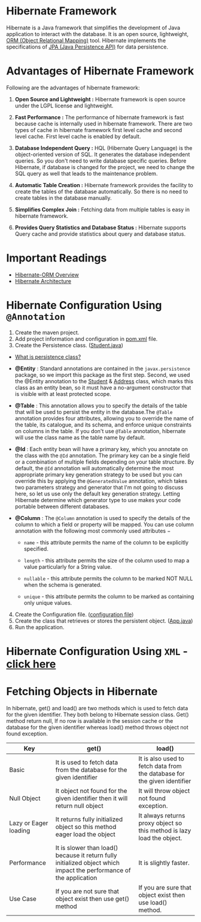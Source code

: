 # Hibernate Framework
Hibernate is a Java framework that simplifies the development of Java application to interact with the database. It is an open source, lightweight, [ORM (Object Relational Mapping)](https://www.tutorialspoint.com/hibernate/orm_overview.htm) tool. Hibernate implements the specifications of [JPA (Java Persistence API)](https://www.vogella.com/tutorials/JavaPersistenceAPI/article.html) for data persistence.

# Advantages of Hibernate Framework
Following are the advantages of hibernate framework:

1) **Open Source and Lightweight :**
Hibernate framework is open source under the LGPL license and lightweight.

2) **Fast Performance :**
The performance of hibernate framework is fast because cache is internally used in hibernate framework. There are two types of cache in hibernate framework first level cache and second level cache. First level cache is enabled by default.

3) **Database Independent Query :**
HQL (Hibernate Query Language) is the object-oriented version of SQL. It generates the database independent queries. So you don't need to write database specific queries. Before Hibernate, if database is changed for the project, we need to change the SQL query as well that leads to the maintenance problem.

4) **Automatic Table Creation :**
Hibernate framework provides the facility to create the tables of the database automatically. So there is no need to create tables in the database manually.

5) **Simplifies Complex Join :**
Fetching data from multiple tables is easy in hibernate framework.

6) **Provides Query Statistics and Database Status :**
Hibernate supports Query cache and provide statistics about query and database status.

# Important Readings
 - [Hibernate-ORM Overview](https://www.tutorialspoint.com/hibernate/orm_overview.htm)
 - [Hibernate Architecture](https://www.tutorialspoint.com/hibernate/hibernate_architecture.htm)

# Hibernate Configuration Using `@Annotation`
1. Create the maven project.
2. Add project information and configuration in [pom.xml](https://github.com/neerajchavan/hibernate/blob/master/pom.xml) file.
3. Create the Persistence class. ([Student.java](https://github.com/neerajchavan/hibernate/blob/master/src/main/java/com/hibernate/learning_hibernate/Student.java))
   
- [What is persistence class?](https://www.tutorialspoint.com/hibernate/hibernate_persistent_classes.htm)
- **@Entity** : Standard annotations are contained in the `javax.persistence` package, so we import this package as the first step. Second, we used the @Entity annotation to the  [Student](https://github.com/neerajchavan/hibernate/blob/master/src/main/java/com/hibernate/learning_hibernate/Student.java) & [Address](https://github.com/neerajchavan/hibernate/blob/master/src/main/java/com/hibernate/learning_hibernate/Address.java) class, which marks this class as an entity bean, so it must have a no-argument constructor that is visible with at least protected scope.

- **@Table** : This annotation allows you to specify the details of the table that will be used to persist the entity in the database.The `@Table` annotation provides four attributes, allowing you to override the name of the table, its catalogue, and its schema, and enforce unique constraints on columns in the table. If you don't use `@Table` annotation, hibernate will use the class name as the table name by default.

- **@Id** : Each entity bean will have a primary key, which you annotate on the class with the `@Id` annotation. The primary key can be a single field or a combination of multiple fields depending on your table structure.
By default, the `@Id` annotation will automatically determine the most appropriate primary key generation strategy to be used but you can override this by applying the `@GeneratedValue` annotation, which takes two parameters strategy and generator that I'm not going to discuss here, so let us use only the default key generation strategy. Letting Hibernate determine which generator type to use makes your code portable between different databases.

- **@Column** : The `@Column` annotation is used to specify the details of the column to which a field or property will be mapped. You can use column annotation with the following most commonly used attributes −

  * `name` - this attribute permits the name of the column to be explicitly specified.

  * `length` - this attribute permits the size of the column used to map a value particularly for a String value.

   * `nullable` - this attribute permits the column to be marked NOT NULL when the schema is generated.

  * `unique` - this attribute permits the column to be marked as containing only unique values.
  
4. Create the Configuration file. ([configuration file](https://github.com/neerajchavan/hibernate/blob/master/src/main/java/hibernate.cfg.xml))
5. Create the class that retrieves or stores the persistent object. ([App.java](https://github.com/neerajchavan/hibernate/blob/master/src/main/java/com/hibernate/learning_hibernate/App.java))
6. Run the application.

# Hibernate Configuration Using `XML` - [click here](https://www.javatpoint.com/example-to-create-hibernate-application-in-eclipse-ide)

# Fetching Objects in Hibernate 

In hibernate, get() and load() are two methods which is used to fetch data for the given identifier. They both belong to Hibernate session class. Get() method return null, If no row is available in the session cache or the database for the given identifier whereas load() method throws object not found exception. 

| Key | get()  | load() |
| -------------- | ------------- | ------------- |
| Basic | It  is used to fetch data from the database for the given identifier|It  is also used to fetch data from the database for the given identifier |
| Null Object  | It object not found for the given identifier then it will return null object |It will throw object not found exception. |
| Lazy or Eager loading | It returns fully initialized object so this method eager load the object |It always returns proxy object so this method is lazy load the object. |
| Performance | It is slower than load() because it return fully initialized object which impact the performance of the application |It is slightly faster. |
| Use Case | If you are not sure that object exist then use get() method |If you are sure that object exist then use load() method. |

